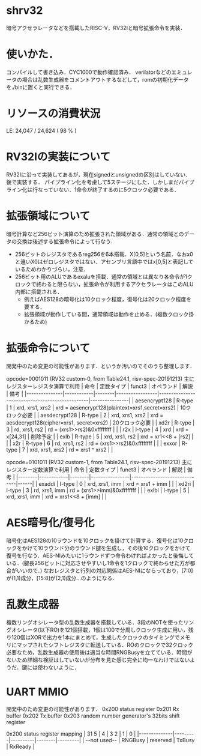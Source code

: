 # shrv32
暗号アクセラレータなどを搭載したRISC-V，RV32Iと暗号拡張命令を実装．

# 使いかた．
コンパイルして書き込み．CYC1000で動作確認済み．
verilatorなどのエミュレータの場合は乱数生成器をコメントアウトするなどして，romの初期化データを./binに置くと実行できる．

# リソースの消費状況
LE: 24,047 / 24,624 ( 98 % )

# RV32Iの実装について
RV32Iに沿って実装してあるが，現在signedとunsignedの区別はしていない．後で実装する．
パイプライン化を考慮して5ステージにした．しかしまだパイプライン化は行なっていない．1命令が終了するのに5クロック必要である．

# 拡張領域について
暗号計算など256ビット演算のため拡張された領域がある．通常の領域とのデータの交換は後述する拡張命令によって行なう．
- 256ビットのレジスタであるreg256を6本搭載．X[0,5]という名前．なおx0と違いX0はゼロレジスタではない．アセンブリ言語中ではx[0,5]と表記しているためわかりづらい，注意．
- 256ビット用のALUであるexaluを搭載．通常の領域とは異なり各命令が1クロックで終わると限らない，拡張命令が利用するアクセラレータはこのALU内部に搭載される．
  - 例えばAES128の暗号化は10クロック程度，復号化は20クロック程度を要する．
  - 拡張領域が動作している間，通常領域は動作を止める．(複数クロック掛かるため)

# 拡張命令について
開発中のため変更の可能性があります．というか汚いのでそのうち整理します．

opcode=0001011 (RV32 custom-0, from Table24.1, risv-spec-20191213)
主にレジスターレジスタ演算で利用
| 命令          | 定数タイプ | funct3 | オペランド      | 解説                                            | 備考           |
|---------------|------------|--------|-----------------|-------------------------------------------------|----------------|
| aesencrypt128 | R-type     | 1      | xrd, xrs1, xrs2 | xrd = aesencrypt128(plaintext=xrs1,secret=xrs2) | 10クロック必要 |
| aesdecrypt128 | R-type     | 2      | xrd, xrs1, xrs2 | xrd = aesdecrypt128(cipher=xrs1,   secret=xrs2) | 20クロック必要 |
| xd2r          | R-type     | 3      | rd,  xrs1, rs2  | rd  = (xrs1>>rs2)&0xffffffff                    |                |
| r2x           | I-type     | 4      | xrd             | xrd = x[24,31]                                  | 削除予定       |
| exlb          | R-type     | 5      | xrd, xrs1, rs2  | xrd = xr1<<8 + [rs2]                            |                |
| x2r           | R-type     | 6      | rd,  xrs1, rs2  | rd  = (xrs1>>rs2)&0xffffffff                    |                |
| exxor         | R-type     | 7      | xrd, xrs1, xrs2 | rd  = xrs1 ^ xrs2                               |                |

opcode=0101011 (RV32 custom-1, from Table24.1, risv-spec-20191213)
主にレジスター定数演算で利用
| 命令   | 定数タイプ | funct3 | オペランド     | 解説                         | 備考 |
|--------|------------|--------|----------------|------------------------------|------|
| exaddi | I-type     | 0      | xrd, xrs1, imm | xrd = xrs1 + imm             |      |
| xd2ri  | I-type     | 3      | rd,  xrs1, imm | rd  = (xrs1>>imm)&0xffffffff |      |
| exlbi  | I-type     | 5      | xrd, xrs1, imm | xrd = xrs1<<8 + [imm]        |      |

# AES暗号化/復号化
暗号化はAES128の10ラウンドを10クロックを掛けて計算する．復号化は10クロックをかけて10ラウンド分のラウンド鍵を生成し，その後10クロックをかけて復号を行なう．AES-NIみたいに1ラウンドずつ命令わければよかったと後悔している．(鍵長256ビットに対応させやすいし1命令を1クロックで終わらせた方が都合がいいので．) なおレジスタと行列の対応関係はAES-NIにならっており，[7:0]が(1,1)成分，[15:8]が(2,1)成分...のようになる．

# 乱数生成器
複数リングオシレータ型の乱数生成器を搭載している．3段のNOTを使ったリングオシレータ(以下RO)を121個搭載，1個は100で分周しクロック生成に用い，残り120個はXORで出力を1本にまとめて，生成したクロックのタイミングでメモリにマップされたシフトレジスタに転送している．ROのクロックで32クロック必要なため，乱数生成器の使用後は適当な時間RNGBusyを立てている．時間がないため詳細な検証はしていないが分布を見た感じ完全に均一なわけではないようだ．鍵には使わないように．

# UART MMIO
開発中のため変更の可能性があります．
0x200 status register
0x201 Rx buffer
0x202 Tx buffer
0x203 random number generator's 32bits shift register

0x200 status register mapping
| 31         5 | 4       | 3      2 | 1      | 0       |
|--------------|---------|----------|--------|---------|
| --not used-- | RNGBusy | reserved | TxBusy | RxReady |
